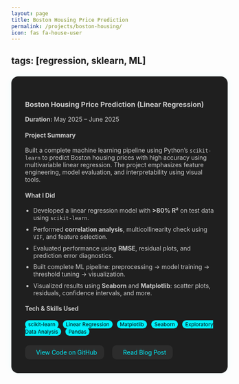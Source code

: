 ```yaml
---
layout: page
title: Boston Housing Price Prediction
permalink: /projects/boston-housing/
icon: fas fa-house-user
---
```


tags: [regression, sklearn, ML]
---

<style>
.project-section {
  background: #1f1f1f;
  padding: 2rem;
  border-radius: 16px;
  box-shadow: 0 0 18px rgba(0,255,255,0.06);
  color: #ccc;
  margin-top: 1.5rem;
}
.project-section h2 {
  color: #00f2ff;
  font-size: 1.5rem;
  margin-bottom: 1rem;
}
.project-section ul {
  padding-left: 1.2rem;
}
.project-section li {
  margin-bottom: 0.6rem;
}
.project-links {
  display: flex;
  gap: 1.2rem;
  margin-top: 1.5rem;
}
.project-links a {
  background: #2c2c2c;
  padding: 0.5rem 1rem;
  border-radius: 10px;
  text-decoration: none;
  color: #00f2ff;
  display: inline-flex;
  align-items: center;
  gap: 0.6rem;
  transition: background 0.3s ease;
}
.project-links a:hover {
  background: #00f2ff;
  color: #000;
}
.project-links i {
  font-size: 1rem;
}
.badge {
  background-color: #00f2ff;
  color: #000;
  padding: 0.2em 0.6em;
  border-radius: 12px;
  font-size: 0.75rem;
  margin-right: 0.5em;
}
</style>

<div class="project-section">

### Boston Housing Price Prediction (Linear Regression)
**Duration:** May 2025 – June 2025

#### Project Summary
Built a complete machine learning pipeline using Python’s `scikit-learn` to predict Boston housing prices with high accuracy using multivariable linear regression. The project emphasizes feature engineering, model evaluation, and interpretability using visual tools.

#### What I Did
<ul>
  <li>Developed a linear regression model with <strong>>80% R²</strong> on test data using <code>scikit-learn</code>.</li>
  <li>Performed <strong>correlation analysis</strong>, multicollinearity check using <code>VIF</code>, and feature selection.</li>
  <li>Evaluated performance using <strong>RMSE</strong>, residual plots, and prediction error diagnostics.</li>
  <li>Built complete ML pipeline: preprocessing → model training → threshold tuning → visualization.</li>
  <li>Visualized results using <strong>Seaborn</strong> and <strong>Matplotlib</strong>: scatter plots, residuals, confidence intervals, and more.</li>
</ul>

#### Tech & Skills Used
<span class="badge">scikit-learn</span>
<span class="badge">Linear Regression</span>
<span class="badge">Matplotlib</span>
<span class="badge">Seaborn</span>
<span class="badge">Exploratory Data Analysis</span>
<span class="badge">Pandas</span>

<div class="project-links">
  <a href="https://github.com/yourusername/boston-house-regression" target="_blank">
    <i class="fab fa-github"></i> View Code on GitHub
  </a>
  <a href="/blog/2025/07/01/boston-house-regression_preprocessing.html">
    <i class="fas fa-book-open"></i> Read Blog Post
  </a>
</div>

</div>

